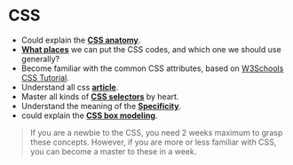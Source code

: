# CSS

- Could explain the [**CSS anatomy**](https://developer.mozilla.org/en-US/docs/Learn/CSS/Introduction_to_CSS/Syntax).
- [**What places**](https://developer.mozilla.org/en-US/docs/Learn/CSS/Introduction_to_CSS/How_CSS_works#How_to_apply_your_CSS_to_your_HTML) we can put the CSS codes, and which one we should use generally?
- Become familiar with the common CSS attributes, based on [W3Schools CSS Tutorial](https://www.w3schools.com/css/default.asp).
- Understand all css [**article**](https://developer.mozilla.org/en-US/docs/Learn/CSS/Introduction_to_CSS/Values_and_units).
- Master all kinds of [**CSS selectors**](https://developer.mozilla.org/en-US/docs/Web/CSS/Reference#Selectors) by heart.
- Understand the meaning of the [**Specificity**](https://developer.mozilla.org/en-US/docs/Learn/CSS/Introduction_to_CSS/Cascade_and_inheritance).
- could explain the [**CSS box modeling**](https://developer.mozilla.org/en-US/docs/Learn/CSS/Introduction_to_CSS/Box_model).

> If you are a newbie to the CSS, you need 2 weeks maximum to grasp these concepts.
However, if you are more or less familiar with CSS, you can become a master to these in a week.
